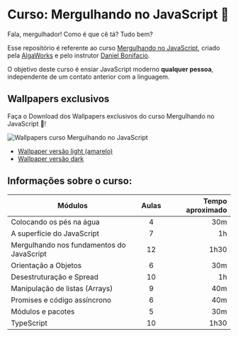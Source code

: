 # Curso: Mergulhando no JavaScript 🤿

Fala, mergulhador! Como é que cê tá? Tudo bem?

Esse repositório é referente ao curso [Mergulhando no JavaScript](#), criado pela [AlgaWorks](https://algaworks.com) e pelo instrutor [Daniel Bonifacio](https://github.com/danielbonifacio).

O objetivo deste curso é ensiar JavaScript moderno **qualquer pessoa**, independente de um contato anterior com a linguagem.

## Wallpapers exclusivos

Faça o Download dos Wallpapers exclusivos do curso Mergulhando no JavaScript 🤿!

![Wallpapers curso Mergulhando no JavaScript](./_assets/preview.png)

- [Wallpaper versão light (amarelo)](./_assets/wallpaper.png)
- [Wallpaper versão dark](./_assets/wallpaper_dark.png)


## Informações sobre o curso:



| Módulos                                   | Aulas | Tempo aproximado |
| ------------------------------------------|:-----:| ----------------:|
| Colocando os pés na água                  | 4     | 30m              |
| A superfície do JavaScript                | 7     | 1h               |
| Mergulhando nos fundamentos do JavaScript | 12    | 1h30             |
| Orientação a Objetos                      | 6     | 30m              |
| Desestruturação e Spread                  | 10    | 1h               |
| Manipulação de listas (Arrays)            | 9     | 40m              |
| Promises e código assíncrono              | 6     | 40m              |
| Módulos e pacotes                         | 5     | 30m              |
| TypeScript                                | 10    | 1h30             |

